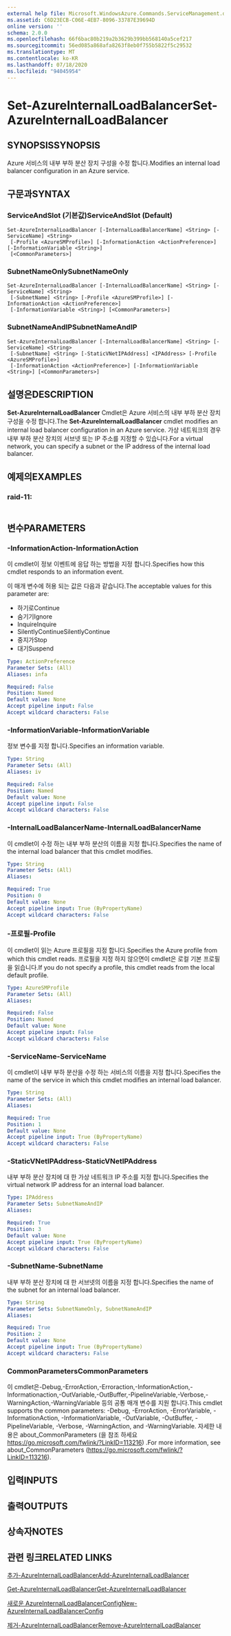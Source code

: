 ```yaml
---
external help file: Microsoft.WindowsAzure.Commands.ServiceManagement.dll-Help.xml
ms.assetid: C6D23ECB-C06E-4EB7-8096-33787E39694D
online version: ''
schema: 2.0.0
ms.openlocfilehash: 66f6bac80b219a2b3629b399bb568140a5cef217
ms.sourcegitcommit: 56ed085a868afa8263f8eb0f755b5822f5c29532
ms.translationtype: MT
ms.contentlocale: ko-KR
ms.lasthandoff: 07/18/2020
ms.locfileid: "94045954"
---
```

# <span data-ttu-id="a22cd-101">Set-AzureInternalLoadBalancer</span><span class="sxs-lookup"><span data-stu-id="a22cd-101">Set-AzureInternalLoadBalancer</span></span>

## <span data-ttu-id="a22cd-102">SYNOPSIS</span><span class="sxs-lookup"><span data-stu-id="a22cd-102">SYNOPSIS</span></span>
<span data-ttu-id="a22cd-103">Azure 서비스의 내부 부하 분산 장치 구성을 수정 합니다.</span><span class="sxs-lookup"><span data-stu-id="a22cd-103">Modifies an internal load balancer configuration in an Azure service.</span></span>

## <span data-ttu-id="a22cd-104">구문과</span><span class="sxs-lookup"><span data-stu-id="a22cd-104">SYNTAX</span></span>

### <span data-ttu-id="a22cd-105">ServiceAndSlot (기본값)</span><span class="sxs-lookup"><span data-stu-id="a22cd-105">ServiceAndSlot (Default)</span></span>
```
Set-AzureInternalLoadBalancer [-InternalLoadBalancerName] <String> [-ServiceName] <String>
 [-Profile <AzureSMProfile>] [-InformationAction <ActionPreference>] [-InformationVariable <String>]
 [<CommonParameters>]
```

### <span data-ttu-id="a22cd-106">SubnetNameOnly</span><span class="sxs-lookup"><span data-stu-id="a22cd-106">SubnetNameOnly</span></span>
```
Set-AzureInternalLoadBalancer [-InternalLoadBalancerName] <String> [-ServiceName] <String>
 [-SubnetName] <String> [-Profile <AzureSMProfile>] [-InformationAction <ActionPreference>]
 [-InformationVariable <String>] [<CommonParameters>]
```

### <span data-ttu-id="a22cd-107">SubnetNameAndIP</span><span class="sxs-lookup"><span data-stu-id="a22cd-107">SubnetNameAndIP</span></span>
```
Set-AzureInternalLoadBalancer [-InternalLoadBalancerName] <String> [-ServiceName] <String>
 [-SubnetName] <String> [-StaticVNetIPAddress] <IPAddress> [-Profile <AzureSMProfile>]
 [-InformationAction <ActionPreference>] [-InformationVariable <String>] [<CommonParameters>]
```

## <span data-ttu-id="a22cd-108">설명은</span><span class="sxs-lookup"><span data-stu-id="a22cd-108">DESCRIPTION</span></span>
<span data-ttu-id="a22cd-109">**Set-AzureInternalLoadBalancer** Cmdlet은 Azure 서비스의 내부 부하 분산 장치 구성을 수정 합니다.</span><span class="sxs-lookup"><span data-stu-id="a22cd-109">The **Set-AzureInternalLoadBalancer** cmdlet modifies an internal load balancer configuration in an Azure service.</span></span>
<span data-ttu-id="a22cd-110">가상 네트워크의 경우 내부 부하 분산 장치의 서브넷 또는 IP 주소를 지정할 수 있습니다.</span><span class="sxs-lookup"><span data-stu-id="a22cd-110">For a virtual network, you can specify a subnet or the IP address of the internal load balancer.</span></span>

## <span data-ttu-id="a22cd-111">예제의</span><span class="sxs-lookup"><span data-stu-id="a22cd-111">EXAMPLES</span></span>

### <span data-ttu-id="a22cd-112">raid-1</span><span class="sxs-lookup"><span data-stu-id="a22cd-112">1:</span></span>
```

```

## <span data-ttu-id="a22cd-113">변수</span><span class="sxs-lookup"><span data-stu-id="a22cd-113">PARAMETERS</span></span>

### <span data-ttu-id="a22cd-114">-InformationAction</span><span class="sxs-lookup"><span data-stu-id="a22cd-114">-InformationAction</span></span>
<span data-ttu-id="a22cd-115">이 cmdlet이 정보 이벤트에 응답 하는 방법을 지정 합니다.</span><span class="sxs-lookup"><span data-stu-id="a22cd-115">Specifies how this cmdlet responds to an information event.</span></span>

<span data-ttu-id="a22cd-116">이 매개 변수에 허용 되는 값은 다음과 같습니다.</span><span class="sxs-lookup"><span data-stu-id="a22cd-116">The acceptable values for this parameter are:</span></span>

- <span data-ttu-id="a22cd-117">하기로</span><span class="sxs-lookup"><span data-stu-id="a22cd-117">Continue</span></span>
- <span data-ttu-id="a22cd-118">숨기기</span><span class="sxs-lookup"><span data-stu-id="a22cd-118">Ignore</span></span>
- <span data-ttu-id="a22cd-119">Inquire</span><span class="sxs-lookup"><span data-stu-id="a22cd-119">Inquire</span></span>
- <span data-ttu-id="a22cd-120">SilentlyContinue</span><span class="sxs-lookup"><span data-stu-id="a22cd-120">SilentlyContinue</span></span>
- <span data-ttu-id="a22cd-121">중지가</span><span class="sxs-lookup"><span data-stu-id="a22cd-121">Stop</span></span>
- <span data-ttu-id="a22cd-122">대기</span><span class="sxs-lookup"><span data-stu-id="a22cd-122">Suspend</span></span>

```yaml
Type: ActionPreference
Parameter Sets: (All)
Aliases: infa

Required: False
Position: Named
Default value: None
Accept pipeline input: False
Accept wildcard characters: False
```

### <span data-ttu-id="a22cd-123">-InformationVariable</span><span class="sxs-lookup"><span data-stu-id="a22cd-123">-InformationVariable</span></span>
<span data-ttu-id="a22cd-124">정보 변수를 지정 합니다.</span><span class="sxs-lookup"><span data-stu-id="a22cd-124">Specifies an information variable.</span></span>

```yaml
Type: String
Parameter Sets: (All)
Aliases: iv

Required: False
Position: Named
Default value: None
Accept pipeline input: False
Accept wildcard characters: False
```

### <span data-ttu-id="a22cd-125">-InternalLoadBalancerName</span><span class="sxs-lookup"><span data-stu-id="a22cd-125">-InternalLoadBalancerName</span></span>
<span data-ttu-id="a22cd-126">이 cmdlet이 수정 하는 내부 부하 분산의 이름을 지정 합니다.</span><span class="sxs-lookup"><span data-stu-id="a22cd-126">Specifies the name of the internal load balancer that this cmdlet modifies.</span></span>

```yaml
Type: String
Parameter Sets: (All)
Aliases: 

Required: True
Position: 0
Default value: None
Accept pipeline input: True (ByPropertyName)
Accept wildcard characters: False
```

### <span data-ttu-id="a22cd-127">-프로필</span><span class="sxs-lookup"><span data-stu-id="a22cd-127">-Profile</span></span>
<span data-ttu-id="a22cd-128">이 cmdlet이 읽는 Azure 프로필을 지정 합니다.</span><span class="sxs-lookup"><span data-stu-id="a22cd-128">Specifies the Azure profile from which this cmdlet reads.</span></span>
<span data-ttu-id="a22cd-129">프로필을 지정 하지 않으면이 cmdlet은 로컬 기본 프로필을 읽습니다.</span><span class="sxs-lookup"><span data-stu-id="a22cd-129">If you do not specify a profile, this cmdlet reads from the local default profile.</span></span>

```yaml
Type: AzureSMProfile
Parameter Sets: (All)
Aliases: 

Required: False
Position: Named
Default value: None
Accept pipeline input: False
Accept wildcard characters: False
```

### <span data-ttu-id="a22cd-130">-ServiceName</span><span class="sxs-lookup"><span data-stu-id="a22cd-130">-ServiceName</span></span>
<span data-ttu-id="a22cd-131">이 cmdlet이 내부 부하 분산을 수정 하는 서비스의 이름을 지정 합니다.</span><span class="sxs-lookup"><span data-stu-id="a22cd-131">Specifies the name of the service in which this cmdlet modifies an internal load balancer.</span></span>

```yaml
Type: String
Parameter Sets: (All)
Aliases: 

Required: True
Position: 1
Default value: None
Accept pipeline input: True (ByPropertyName)
Accept wildcard characters: False
```

### <span data-ttu-id="a22cd-132">-StaticVNetIPAddress</span><span class="sxs-lookup"><span data-stu-id="a22cd-132">-StaticVNetIPAddress</span></span>
<span data-ttu-id="a22cd-133">내부 부하 분산 장치에 대 한 가상 네트워크 IP 주소를 지정 합니다.</span><span class="sxs-lookup"><span data-stu-id="a22cd-133">Specifies the virtual network IP address for an internal load balancer.</span></span>

```yaml
Type: IPAddress
Parameter Sets: SubnetNameAndIP
Aliases: 

Required: True
Position: 3
Default value: None
Accept pipeline input: True (ByPropertyName)
Accept wildcard characters: False
```

### <span data-ttu-id="a22cd-134">-SubnetName</span><span class="sxs-lookup"><span data-stu-id="a22cd-134">-SubnetName</span></span>
<span data-ttu-id="a22cd-135">내부 부하 분산 장치에 대 한 서브넷의 이름을 지정 합니다.</span><span class="sxs-lookup"><span data-stu-id="a22cd-135">Specifies the name of the subnet for an internal load balancer.</span></span>

```yaml
Type: String
Parameter Sets: SubnetNameOnly, SubnetNameAndIP
Aliases: 

Required: True
Position: 2
Default value: None
Accept pipeline input: True (ByPropertyName)
Accept wildcard characters: False
```

### <span data-ttu-id="a22cd-136">CommonParameters</span><span class="sxs-lookup"><span data-stu-id="a22cd-136">CommonParameters</span></span>
<span data-ttu-id="a22cd-137">이 cmdlet은-Debug,-ErrorAction,-Erroraction,-InformationAction,-Informationaction,-OutVariable,-OutBuffer,-PipelineVariable,-Verbose,-WarningAction,-WarningVariable 등의 공통 매개 변수를 지원 합니다.</span><span class="sxs-lookup"><span data-stu-id="a22cd-137">This cmdlet supports the common parameters: -Debug, -ErrorAction, -ErrorVariable, -InformationAction, -InformationVariable, -OutVariable, -OutBuffer, -PipelineVariable, -Verbose, -WarningAction, and -WarningVariable.</span></span> <span data-ttu-id="a22cd-138">자세한 내용은 about_CommonParameters (을 참조 하세요 https://go.microsoft.com/fwlink/?LinkID=113216) .</span><span class="sxs-lookup"><span data-stu-id="a22cd-138">For more information, see about_CommonParameters (https://go.microsoft.com/fwlink/?LinkID=113216).</span></span>

## <span data-ttu-id="a22cd-139">입력</span><span class="sxs-lookup"><span data-stu-id="a22cd-139">INPUTS</span></span>

## <span data-ttu-id="a22cd-140">출력</span><span class="sxs-lookup"><span data-stu-id="a22cd-140">OUTPUTS</span></span>

## <span data-ttu-id="a22cd-141">상속자</span><span class="sxs-lookup"><span data-stu-id="a22cd-141">NOTES</span></span>

## <span data-ttu-id="a22cd-142">관련 링크</span><span class="sxs-lookup"><span data-stu-id="a22cd-142">RELATED LINKS</span></span>

[<span data-ttu-id="a22cd-143">추가-AzureInternalLoadBalancer</span><span class="sxs-lookup"><span data-stu-id="a22cd-143">Add-AzureInternalLoadBalancer</span></span>](./Add-AzureInternalLoadBalancer.md)

[<span data-ttu-id="a22cd-144">Get-AzureInternalLoadBalancer</span><span class="sxs-lookup"><span data-stu-id="a22cd-144">Get-AzureInternalLoadBalancer</span></span>](./Get-AzureInternalLoadBalancer.md)

[<span data-ttu-id="a22cd-145">새로운 AzureInternalLoadBalancerConfig</span><span class="sxs-lookup"><span data-stu-id="a22cd-145">New-AzureInternalLoadBalancerConfig</span></span>](./New-AzureInternalLoadBalancerConfig.md)

[<span data-ttu-id="a22cd-146">제거-AzureInternalLoadBalancer</span><span class="sxs-lookup"><span data-stu-id="a22cd-146">Remove-AzureInternalLoadBalancer</span></span>](./Remove-AzureInternalLoadBalancer.md)


